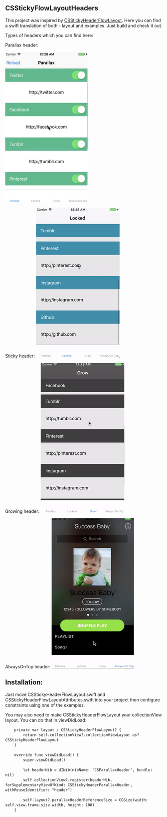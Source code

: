 ## CSStickyFlowLayoutHeaders

This project was inspired by [CSStickyHeaderFlowLayout](https://github.com/CSStickyHeaderFlowLayout/CSStickyHeaderFlowLayout). 
Here you can find a swift translation of both - layout and examples. Just build and check it out.

Types of headers which you can find here:

Parallax header:

![Screenshot](parallax.gif)

Sticky header:
![Screenshot2](locked.gif)

Growing header:
![Screenshot3](grow.gif)

AlwaysOnTop header:
![Screenshot4](onTop.gif)

## Installation:

Just move CSStickyHeaderFlowLayout.swift and CSStickyHeaderFlowLayoutAttributes.swift into your project then configure constraints using one of the examples.

You may also need to make CSStickyHeaderFlowLayout your collectionView layout. You can do that in viewDidLoad:

```
    private var layout : CSStickyHeaderFlowLayout? {
        return self.collectionView?.collectionViewLayout as? CSStickyHeaderFlowLayout
    }

    override func viewDidLoad() {
        super.viewDidLoad()

        let headerNib = UINib(nibName: "CSParallaxHeader", bundle: nil)
        self.collectionView?.register(headerNib, forSupplementaryViewOfKind: CSStickyHeaderParallaxHeader, withReuseIdentifier: "header")
        
        self.layout?.parallaxHeaderReferenceSize = CGSize(width: self.view.frame.size.width, height: 100)
    }
```

